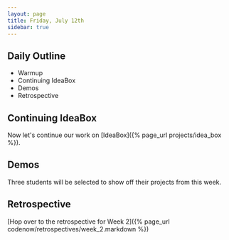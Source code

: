 ```yaml
---
layout: page
title: Friday, July 12th
sidebar: true
---
```


## Daily Outline

* Warmup
* Continuing IdeaBox
* Demos
* Retrospective

## Continuing IdeaBox

Now let's continue our work on [IdeaBox]({% page_url projects/idea_box %}).

## Demos

Three students will be selected to show off their projects from this week.

## Retrospective

[Hop over to the retrospective for Week 2]({% page_url codenow/retrospectives/week_2.markdown %})